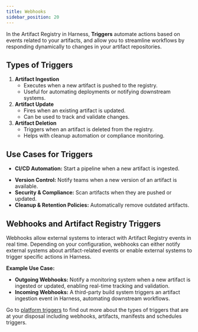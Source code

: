 ```yaml
---
title: Webhooks
sidebar_position: 20
---
```


In the Artifact Registry in Harness, **Triggers** automate actions based on events related to your artifacts, and allow you to streamline workflows by responding dynamically to changes in your artifact repositories.

## Types of Triggers
1.	**Artifact Ingestion**
    - Executes when a new artifact is pushed to the registry.
    - Useful for automating deployments or notifying downstream systems.
2.	**Artifact Update**
    - Fires when an existing artifact is updated.
    - Can be used to track and validate changes.
3.	**Artifact Deletion**
    - Triggers when an artifact is deleted from the registry.
    - Helps with cleanup automation or compliance monitoring.

## Use Cases for Triggers
- **CI/CD Automation:** Start a pipeline when a new artifact is ingested.   

<!-- Placeholder for interactive guide to learn how to configure a trigger in Harness Artifact Registry to automate your CD pipeline.
Start automating your pipelines today with Artifact Registry Triggers! This guide walks you through setting up an Artifact Ingestion trigger that starts a deployment pipeline when a new artifact is pushed to the registry. -->

- **Version Control:** Notify teams when a new version of an artifact is available.
- **Security & Compliance:** Scan artifacts when they are pushed or updated.
- **Cleanup & Retention Policies:** Automatically remove outdated artifacts.

## Webhooks and Artifact Registry Triggers
Webhooks allow external systems to interact with Artifact Registry events in real time. Depending on your configuration, webhooks can either notify external systems about artifact-related events or enable external systems to trigger specific actions in Harness.

**Example Use Case:**
- **Outgoing Webhooks:** Notify a monitoring system when a new artifact is ingested or updated, enabling real-time tracking and validation.
- **Incoming Webhooks:** A third-party build system triggers an artifact ingestion event in Harness, automating downstream workflows.

Go to [platform triggers](/docs/platform/triggers/triggers-overview) to find out more about the types of triggers that are at your disposal including webhooks, artifacts, manifests and schedules triggers.